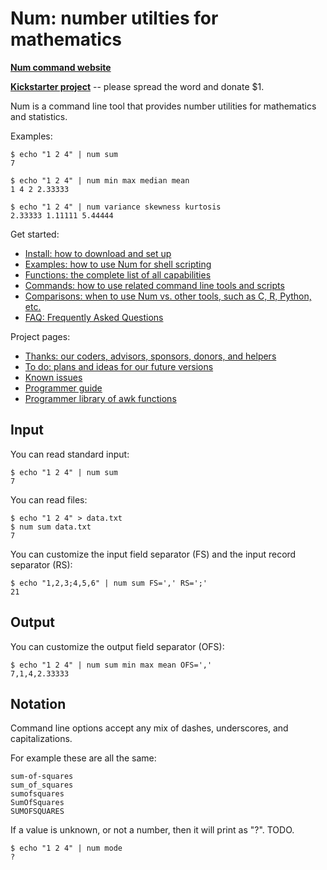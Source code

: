 # Num: number utilties for mathematics

<b>[Num command website](http://www.numcommand.com)</b>

<b>[Kickstarter project](https://www.kickstarter.com/projects/joelparkerhenderson/num-number-utilities-for-mathematics)</b> -- please spread the word and donate $1.

Num is a command line tool that provides number utilities for mathematics and statistics.

Examples:

    $ echo "1 2 4" | num sum
    7

    $ echo "1 2 4" | num min max median mean
    1 4 2 2.33333

    $ echo "1 2 4" | num variance skewness kurtosis
    2.33333 1.11111 5.44444

Get started:

  * [Install: how to download and set up](doc/install.md)
  * [Examples: how to use Num for shell scripting](doc/examples.md)
  * [Functions: the complete list of all capabilities](doc/functions.md)
  * [Commands: how to use related command line tools and scripts](doc/commands.md)
  * [Comparisons: when to use Num vs. other tools, such as C, R, Python, etc.](doc/comparisons.md)
  * [FAQ: Frequently Asked Questions](doc/faq.md)

Project pages:

  * [Thanks: our coders, advisors, sponsors, donors, and helpers](doc/thanks.md)
  * [To do: plans and ideas for our future versions](doc/todo.md)
  * [Known issues](doc/known-issues.md)
  * [Programmer guide](doc/programmer-guide.md)
  * [Programmer library of awk functions](doc/programmer-library-of-awk-functions.md)


## Input

You can read standard input:

    $ echo "1 2 4" | num sum
    7

You can read files:

    $ echo "1 2 4" > data.txt
    $ num sum data.txt
    7

You can customize the input field separator (FS) and the input record separator (RS):

    $ echo "1,2,3;4,5,6" | num sum FS=',' RS=';'
    21


## Output

You can customize the output field separator (OFS):

    $ echo "1 2 4" | num sum min max mean OFS=','
    7,1,4,2.33333


## Notation

Command line options accept any mix of dashes, underscores, and capitalizations.

For example these are all the same:

    sum-of-squares
    sum_of_squares
    sumofsquares
    SumOfSquares
    SUMOFSQUARES

If a value is unknown, or not a number, then it will print as "?". TODO.

    $ echo "1 2 4" | num mode
    ?
